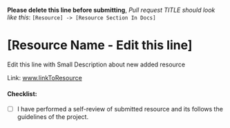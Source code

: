**Please delete this line before submitting**, _Pull request TITLE should look like this_: `[Resource] -> [Resource Section In Docs]`

# [Resource Name - Edit this line]

Edit this line with Small Description about new added resource 

Link: www.linkToResource

#### Checklist:

- [ ] I have performed a self-review of submitted resource and its follows the guidelines of the project.
